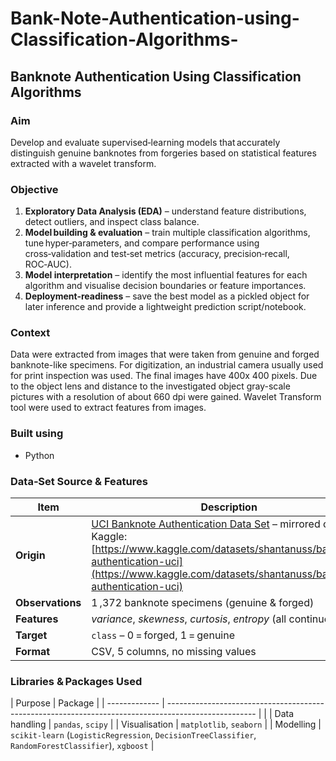 # Bank-Note-Authentication-using-Classification-Algorithms-

## Banknote Authentication Using Classification Algorithms

### Aim

Develop and evaluate supervised‑learning models that accurately distinguish genuine banknotes from forgeries based on statistical features extracted with a wavelet transform.

### Objective

1. **Exploratory Data Analysis (EDA)** – understand feature distributions, detect outliers, and inspect class balance.
2. **Model building & evaluation** – train multiple classification algorithms, tune hyper‑parameters, and compare performance using cross‑validation and test‑set metrics (accuracy, precision‑recall, ROC‑AUC).
3. **Model interpretation** – identify the most influential features for each algorithm and visualise decision boundaries or feature importances.
4. **Deployment‑readiness** – save the best model as a pickled object for later inference and provide a lightweight prediction script/notebook.

### Context

Data were extracted from images that were taken from genuine and forged banknote-like specimens. For digitization, an industrial camera usually used for print inspection was used. The final images have 400x 400 pixels. Due to the object lens and distance to the investigated object gray-scale pictures with a resolution of about 660 dpi were gained. Wavelet Transform tool were used to extract features from images.

### Built using 
* Python

### Data‑Set Source & Features

| Item             | Description                                                                                                                                                                                                                                                                    |
| ---------------- | ------------------------------------------------------------------------------------------------------------------------------------------------------------------------------------------------------------------------------------------------------------------------------ |
| **Origin**       | [UCI Banknote Authentication Data Set](https://archive.ics.uci.edu/ml/datasets/banknote+authentication) – mirrored on Kaggle: [https://www.kaggle.com/datasets/shantanuss/banknote-authentication-uci](https://www.kaggle.com/datasets/shantanuss/banknote-authentication-uci) |
| **Observations** | 1 ,372 banknote specimens (genuine & forged)                                                                                                                                                                                                                                   |
| **Features**     | *variance*, *skewness*, *curtosis*, *entropy* (all continuous)                                                                                                                                                                                                                 |
| **Target**       | `class` – 0 = forged, 1 = genuine                                                                                                                                                                                                                                              |
| **Format**       | CSV, 5 columns, no missing values                                                                                                                                                                                                                                              |

### Libraries & Packages Used

| Purpose       | Package                                                                                              |
| ------------- | ---------------------------------------------------------------------------------------------------- |                                                             |
| Data handling | `pandas`, `scipy`                                                                                    |
| Visualisation | `matplotlib`, `seaborn`                                                                              |
| Modelling     | `scikit‑learn` (`LogisticRegression`, `DecisionTreeClassifier`, `RandomForestClassifier`), `xgboost` |

